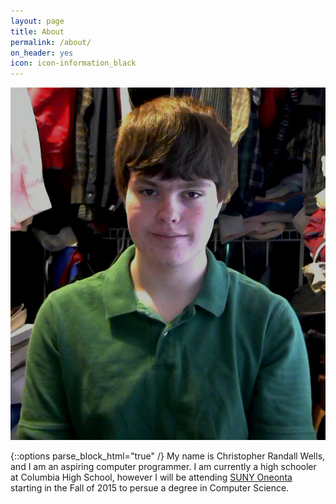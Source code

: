 ```yaml
---
layout: page
title: About
permalink: /about/
on_header: yes
icon: icon-information_black
---
```

<div class="about-photo-box">
    <img class="about-photo" src="/images/photo.jpg" alt="Christopher Randall Wells" />
</div>

{::options parse_block_html="true" /}
My name is Christopher Randall Wells, and I am an aspiring computer programmer. I am currently a high schooler at Columbia High School, however I will be attending [SUNY Oneonta](http://www.oswego.edu/) starting in the Fall of 2015 to persue a degree in Computer Science.
